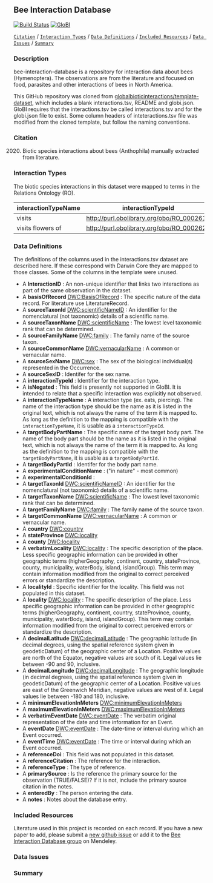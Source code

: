 ## Bee Interaction Database

[![Build Status](https://travis-ci.org/seltmann/bee-interaction-database.svg)](https://travis-ci.org/seltmann/bee-interaction-database)  [![GloBI](http://api.globalbioticinteractions.org/interaction.svg?accordingTo=globi:seltmann/bee-interaction-database)](http://globalbioticinteractions.org/?accordingTo=globi:seltmann/bee-interaction-database) 

[```Citation```](#Citation) / [```Interaction Types```](#interaction-types) / [```Data Definitions```](#data-definitions) / [```Included Resources```](#included-resources) /  [```Data Issues```](#data-issues) / [```Summary```](#summary)


### Description

bee-interaction-database is a repository for interaction data about bees (Hymenoptera). The observations are from the literature and focused on food, parasites and other interactions of bees in North America.

This GitHub repository was cloned from [globalbioticinteractions/template-dataset](https://github.com/globalbioticinteractions/template-dataset), which includes a blank interactions.tsv, README and globi.json. GloBI requires that the interactions.tsv be called interactions.tsv and for the globi.json file to exist. Some column headers of inteteractions.tsv file was modified from the cloned template, but follow the naming conventions.

### Citation

2020. Biotic species interactions about bees (Anthophila) manually extracted from literature.


### Interaction Types

The biotic species interactions in this dataset were mapped to terms in the Relations Ontology (RO).

interactionTypeName | interactionTypeId
--- | --- |
visits | http://purl.obolibrary.org/obo/RO_0002618
visits flowers of | http://purl.obolibrary.org/obo/RO_0002622

 
### Data Definitions

The definitions of the columns used in the interactions.tsv dataset are described here. If these correspond with Darwin Core they are mapped to those classes. Some of the columns in the template were unused.

  * A **InteractionID** : An non-unique identifier that links two interactions as part of the same observation in the dataset.
  * A **basisOfRecord** [DWC:BasisOfRecord](http://rs.tdwg.org/dwc/terms/basisOfRecord) : The specific nature of the data record. For literature use LiteratureRecord.
  * A **sourceTaxonId** [DWC:scientificNameID](http://rs.tdwg.org/dwc/terms/scientificNameID) : An identifier for the nomenclatural (not taxonomic) details of a scientific name.
  * A **sourceTaxonName** [DWC:scientificName](http://rs.tdwg.org/dwc/terms/scientificName) : The lowest level taxonomic rank that can be determined.
  * A **sourceFamilyName** [DWC:family](http://rs.tdwg.org/dwc/terms/family) : The family name of the source taxon.
  * A **sourceCommonName** [DWC:vernacularName](http://rs.tdwg.org/dwc/terms/Taxon) : A common or vernacular name.
  * A **sourceSexName** [DWC:sex](http://rs.tdwg.org/dwc/terms/sex) : The sex of the biological individual(s) represented in the Occurrence.
  * A **sourceSexID**  : Identifer for the sex name.
  * A **interactionTypeId** : Identifier for the interaction type.
  * A **isNegated** : This field is presently not supported in GloBI. It is intended to relate that a specific interaction was explicitly not observed.
  * A **interactionTypeName** : A interaction type (ex. eats, piercing). The name of the interaction type should be the name as it is listed in the original text, which is not always the name of the term it is mapped to. As long as the definition to the mapping is compatible with the ```interactionTypeName```, it is usable as a ```interactionTypeId```.
  * A **targetBodyPartName**  : The specific name of the target body part. The name of the body part should be the name as it is listed in the original text, which is not always the name of the term it is mapped to. As long as the definition to the mapping is compatible with the ```targetBodyPartName```, it is usable as a ```targetBodyPartId```.
  * A **targetBodyPartId**  : Identifer for the body part name.
  * A **experimentalConditionName**  : ("in nature" - most common)
  * A **experimentalConditionId** : 
  * A **targetTaxonId** [DWC:scientificNameID](http://rs.tdwg.org/dwc/terms/scientificNameID) : An identifier for the nomenclatural (not taxonomic) details of a scientific name.
  * A **targetTaxonName** [DWC:scientificName](http://rs.tdwg.org/dwc/terms/scientificName) : The lowest level taxonomic rank that can be determined.
  * A **targetFamilyName** [DWC:family](http://rs.tdwg.org/dwc/terms/family) : The family name of the source taxon.
  * A **targetCommonName** [DWC:vernacularName](http://rs.tdwg.org/dwc/terms/Taxon) : A common or vernacular name.
  * A **country** [DWC:country](http://rs.tdwg.org/dwc/terms/country)
  * A **stateProvince** [DWC:locality](http://rs.tdwg.org/dwc/terms/stateProvince)
  * A **county** [DWC:locality](http://rs.tdwg.org/dwc/terms/county)
  * A **verbatimLocality** [DWC:locality](http://rs.tdwg.org/dwc/terms/verbatimLocality) : The specific description of the place. Less specific geographic information can be provided in other geographic terms (higherGeography, continent, country, stateProvince, county, municipality, waterBody, island, islandGroup). This term may contain information modified from the original to correct perceived errors or standardize the description.
  * A **localityId** : Specific identifier for the locality. This field was not populated in this dataset.
  * A **locality** [DWC:locality](http://rs.tdwg.org/dwc/terms/locality) : The specific description of the place. Less specific geographic information can be provided in other geographic terms (higherGeography, continent, country, stateProvince, county, municipality, waterBody, island, islandGroup). This term may contain information modified from the original to correct perceived errors or standardize the description.
  * A **decimalLatitude** [DWC:decimalLatitude](http://rs.tdwg.org/dwc/terms/decimalLatitude) : 	The geographic latitude (in decimal degrees, using the spatial reference system given in geodeticDatum) of the geographic center of a Location. Positive values are north of the Equator, negative values are south of it. Legal values lie between -90 and 90, inclusive.
  * A **decimalLongitude** [DWC:decimalLongitude](http://rs.tdwg.org/dwc/terms/decimalLongitude) : The geographic longitude (in decimal degrees, using the spatial reference system given in geodeticDatum) of the geographic center of a Location. Positive values are east of the Greenwich Meridian, negative values are west of it. Legal values lie between -180 and 180, inclusive.
  * A **minimumElevationInMeters** [DWC:minimumElevationInMeters](http://rs.tdwg.org/dwc/terms/minimumElevationInMeters)
  * A **maximumElevationInMeters** [DWC:maximumElevationInMeters](http://rs.tdwg.org/dwc/terms/maximumElevationInMeters)
  * A **verbatimEventDate** [DWC:eventDate](http://rs.tdwg.org/dwc/terms/verbatimEventDate) : The verbatim original representation of the date and time information for an Event.
  * A **eventDate** [DWC:eventDate](http://rs.tdwg.org/dwc/terms/eventDate) : The date-time or interval during which an Event occurred.
  * A **eventTime** [DWC:eventDate](http://rs.tdwg.org/dwc/terms/eventTime) : The time or interval during which an Event occurred.
  * A **referenceDoi** : This field was not populated in this dataset.
  * A **referenceCitation**  : The reference for the interaction.
  * A **referenceType**  : The type of reference.
  * A **primarySource**  : Is the reference the primary source for the observation (TRUE/FALSE)? If it is not, include the primary source citation in the notes.  
  * A **enteredBy**  : The person entering the data.
  * A **notes**  : Notes about the database entry.


### Included Resources
Literature used in this project is recorded on each record. If you have a new paper to add, please submit a [new github issue](https://github.com/seltmann/bee-interaction-database/issues/new) or add it to the [Bee Interaction Database group](https://www.mendeley.com/community/bee-interaction-database/) on Mendeley.


### Data Issues



### Summary

